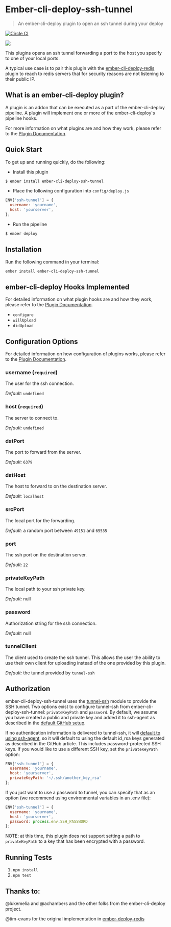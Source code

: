# Ember-cli-deploy-ssh-tunnel

> An ember-cli-deploy plugin to open an ssh tunnel during your deploy

[![Circle CI](https://circleci.com/gh/ghedamat/ember-cli-deploy-ssh-tunnel/tree/master.svg?style=shield)](https://circleci.com/gh/ghedamat/ember-cli-deploy-ssh-tunnel/tree/master)

[![](https://ember-cli-deploy.github.io/ember-cli-deploy-version-badges/plugins/ember-cli-deploy-ssh-tunnel.svg)](http://ember-cli-deploy.github.io/ember-cli-deploy-version-badges/)

This plugins opens an ssh tunnel forwarding a port to the host you specify to one of your local ports.

A typical use case is to pair this plugin with the [ember-cli-deploy-redis](https://github.com/zapnito/ember-cli-deploy-redis) plugin to reach to redis servers that for security reasons are not listening to their public IP.

## What is an ember-cli-deploy plugin?

A plugin is an addon that can be executed as a part of the ember-cli-deploy pipeline. A plugin will implement one or more of the ember-cli-deploy's pipeline hooks.

For more information on what plugins are and how they work, please refer to the [Plugin Documentation][1].

## Quick Start

To get up and running quickly, do the following:

- Install this plugin

```bash
$ ember install ember-cli-deploy-ssh-tunnel
```

- Place the following configuration into `config/deploy.js`

```javascript
ENV['ssh-tunnel'] = {
  username: 'yourname',
  host: 'yourserver',
};
```

- Run the pipeline

```bash
$ ember deploy
```

## Installation
Run the following command in your terminal:

```bash
ember install ember-cli-deploy-ssh-tunnel
```

## ember-cli-deploy Hooks Implemented

For detailed information on what plugin hooks are and how they work, please refer to the [Plugin Documentation][1].

- `configure`
- `willUpload`
- `didUpload`

## Configuration Options

For detailed information on how configuration of plugins works, please refer to the [Plugin Documentation][1].

### username (`required`)

The user for the ssh connection.

*Default:* `undefined`

### host (`required`)

The server to connect to.

*Default:* `undefined`

### dstPort

The port to forward from the server.

*Default:* `6379`

### dstHost

The host to forward to on the destination server.

*Default:* `localhost`

### srcPort

The local port for the forwarding.

*Default:* a random port between `49151` and `65535`

### port

The ssh port on the destination server.

*Default:* `22`

### privateKeyPath

The local path to your ssh private key.

*Default:* null

### password

Authorization string for the ssh connection.

*Default:* null

### tunnelClient

The client used to create the ssh tunnel. This allows the user the ability to use their own client for uploading instead of the one provided by this plugin.

*Default:* the tunnel provided by `tunnel-ssh`

## Authorization

ember-cli-deploy-ssh-tunnel uses the [tunnel-ssh](https://github.com/Finanzchef24-GmbH/tunnel-ssh) module to provide the SSH tunnel. Two options exist to configure tunnel-ssh from ember-cli-deploy-ssh-tunnel: `privateKeyPath` and `password`. By default, we assume you have created a public and private key and added it to ssh-agent as described in the [default GitHub setup](https://help.github.com/articles/generating-ssh-keys/). 

If no authentication information is delivered to tunnel-ssh, it will [default to using ssh-agent](https://github.com/Finanzchef24-GmbH/tunnel-ssh), so it will default to using the default id_rsa keys generated as described in the GitHub article. This includes password-protected SSH keys. If you would like to use a different SSH key, set the `privateKeyPath` option:

```js
ENV['ssh-tunnel'] = {
  username: 'yourname',
  host: 'yourserver',
  privateKeyPath: '~/.ssh/another_key_rsa'
};
```

If you just want to use a password to tunnel, you can specify that as an option (we recommend using environmental variables in an .env file):

```js
ENV['ssh-tunnel'] = {
  username: 'yourname',
  host: 'yourserver',
  password: process.env.SSH_PASSWORD
};
```

NOTE: at this time, this plugin does not support setting a path to `privateKeyPath` to a key that has been encrypted with a password.

## Running Tests

1. `npm install`
2. `npm test`

## Thanks to:

@lukemelia and @achambers and the other folks from the ember-cli-deploy project.

@tim-evans for the original implementation in [ember-deploy-redis](https://github.com/LevelbossMike/ember-deploy-redis)

[1]: http://ember-cli.github.io/ember-cli-deploy/plugins "Plugin Documentation"
